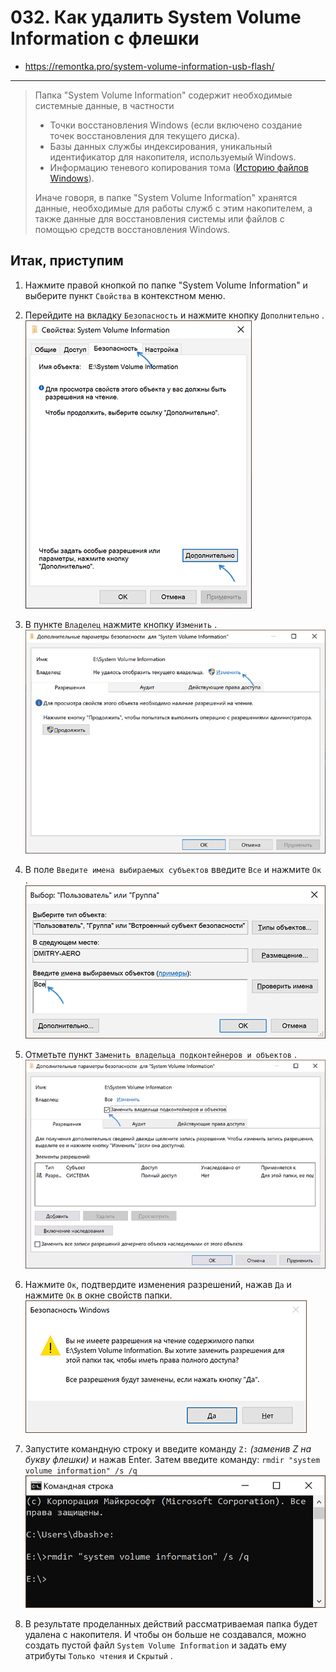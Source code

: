 # 032. Как удалить System Volume Information с флешки
- https://remontka.pro/system-volume-information-usb-flash/
***

> Папка "System Volume Information" содержит необходимые системные данные, в частности
> 
> - Точки восстановления Windows (если включено создание точек восстановления для текущего диска).
> - Базы данных службы индексирования, уникальный идентификатор для накопителя, используемый Windows.
> - Информацию теневого копирования тома ([Историю файлов Windows](https://remontka.pro/file-history-windows-10/)).
>
> Иначе говоря, в папке "System Volume Information" хранятся данные, необходимые для работы служб с этим накопителем, а также данные для восстановления системы или файлов с помощью средств восстановления Windows.


## Итак, приступим
1. Нажмите правой кнопкой по папке "System Volume Information" и выберите пункт `Свойства` в контекстном меню.

2. Перейдите на вкладку `Безопасность` и нажмите кнопку `Дополнительно` .
   ![](i/001.png)

3. В пункте `Владелец` нажмите кнопку `Изменить` .
   ![](i/002.png)

4. В поле `Введите имена выбираемых субъектов` введите `Все` и нажмите `Ок` .
   ![](i/003.png)

5. Отметьте пункт `Заменить владельца подконтейнеров и объектов` .
   ![](i/004.png)

6. Нажмите `Ок`, подтвердите изменения разрешений, нажав `Да` и нажмите `Ок` в окне свойств папки.
   ![](i/005.png)

7. Запустите командную строку и введите команду `Z:` *(заменив Z на букву флешки)* и нажав Enter. Затем введите команду:
`rmdir "system volume information" /s /q` 
   ![](i/006.png)

8. В результате проделанных действий рассматриваемая папка будет удалена с накопителя.
И чтобы он больше не создавался, можно создать пустой файл `System Volume Information` и задать ему атрибуты `Только чтения` и `Скрытый` .

